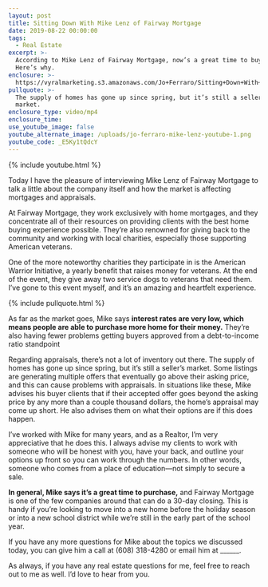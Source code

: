 ```yaml
---
layout: post
title: Sitting Down With Mike Lenz of Fairway Mortgage
date: 2019-08-22 00:00:00
tags:
  - Real Estate
excerpt: >-
  According to Mike Lenz of Fairway Mortgage, now’s a great time to buy a home.
  Here’s why.
enclosure: >-
  https://vyralmarketing.s3.amazonaws.com/Jo+Ferraro/Sitting+Down+With+Mike+Lenz+of+Fairway+Mortgage.mp4
pullquote: >-
  The supply of homes has gone up since spring, but it’s still a seller’s
  market.
enclosure_type: video/mp4
enclosure_time:
use_youtube_image: false
youtube_alternate_image: /uploads/jo-ferraro-mike-lenz-youtube-1.png
youtube_code: _E5Ky1tQdcY
---
```


{% include youtube.html %}

Today I have the pleasure of interviewing Mike Lenz of Fairway Mortgage to talk a little about the company itself and how the market is affecting mortgages and appraisals.

At Fairway Mortgage, they work exclusively with home mortgages, and they concentrate all of their resources on providing clients with the best home buying experience possible. They’re also renowned for giving back to the community and working with local charities, especially those supporting American veterans.&nbsp;

One of the more noteworthy charities they participate in is the American Warrior Initiative, a yearly benefit that raises money for veterans. At the end of the event, they give away two service dogs to veterans that need them. I’ve gone to this event myself, and it’s an amazing and heartfelt experience.

{% include pullquote.html %}

As far as the market goes, Mike says **interest rates are very low, which means people are able to purchase more home for their money.** They’re also having fewer problems getting buyers approved from a debt-to-income ratio standpoint&nbsp;

Regarding appraisals, there’s not a lot of inventory out there. The supply of homes has gone up since spring, but it’s still a seller’s market. Some listings are generating multiple offers that eventually go above their asking price, and this can cause problems with appraisals. In situations like these, Mike advises his buyer clients that if their accepted offer goes beyond the asking price by any more than a couple thousand dollars, the home’s appraisal may come up short. He also advises them on what their options are if this does happen.&nbsp;

I’ve worked with Mike for many years, and as a Realtor, I’m very appreciative that he does this. I always advise my clients to work with someone who will be honest with you, have your back, and outline your options up front so you can work through the numbers. In other words, someone who comes from a place of education—not simply to secure a sale.&nbsp;

**In general, Mike says it’s a great time to purchase,** and Fairway Mortgage is one of the few companies around that can do a 30-day closing. This is handy if you’re looking to move into a new home before the holiday season or into a new school district while we’re still in the early part of the school year.&nbsp;

If you have any more questions for Mike about the topics we discussed today, you can give him a call at (608) 318-4280 or email him at \_\_\_\_\_\_.

As always, if you have any real estate questions for me, feel free to reach out to me as well. I’d love to hear from you.